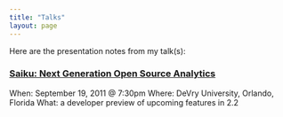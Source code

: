 ```yaml
---
title: "Talks"
layout: page
---
```


Here are the presentation notes from my talk(s):

### [Saiku: Next Generation Open Source Analytics](http://www.thinkjson.com/talks/2011-09-19/)
When: September 19, 2011 @ 7:30pm
Where: DeVry University, Orlando, Florida
What: a developer preview of upcoming features in 2.2